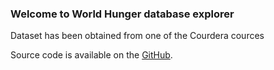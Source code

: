 ### Welcome to World Hunger database explorer

Dataset has been obtained from one of the Courdera cources 

Source code is available on the [GitHub](https://github.com/rgoregit/developing-data-products-shiny).

